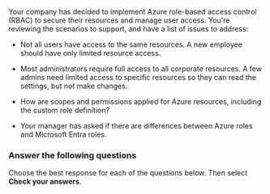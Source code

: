 Your company has decided to implement Azure role-based access control (RBAC) to secure their resources and manage user access. You're reviewing the scenarios to support, and have a list of issues to address:

- Not all users have access to the same resources. A new employee should have only limited resource access. 

- Most administrators require full access to all corporate resources. A few admins need limited access to specific resources so they can read the settings, but not make changes.

- How are scopes and permissions applied for Azure resources, including the custom role definition?

- Your manager has asked if there are differences between Azure roles and Microsoft Entra roles. 


### Answer the following questions

Choose the best response for each of the questions below. Then select **Check your answers**.